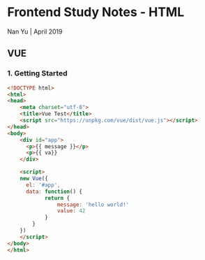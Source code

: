 # Frontend Study Notes - HTML  
Nan Yu | April 2019   
  
## VUE
### 1.  Getting Started
```html
<!DOCTYPE html>
<html>
<head>
	<meta charset="utf-8">
	<title>Vue Test</title>
	<script src="https://unpkg.com/vue/dist/vue.js"></script>
</head>
<body>
	<div id="app">
	  <p>{{ message }}</p>
	  <p>{{ va}}
	</div>

	<script>
	new Vue({
	  el: '#app',
	  data: function() {
			return {
				message: 'hello world!'
				value: 42
			}
		}
	})
	</script>
</body>
</html>
```
<!--stackedit_data:
eyJoaXN0b3J5IjpbMTUxNjg3NDQzOSwtNzEwMTU4MzI2XX0=
-->